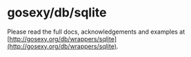 # gosexy/db/sqlite

Please read the full docs, acknowledgements and examples at [http://gosexy.org/db/wrappers/sqlite](http://gosexy.org/db/wrappers/sqlite).

